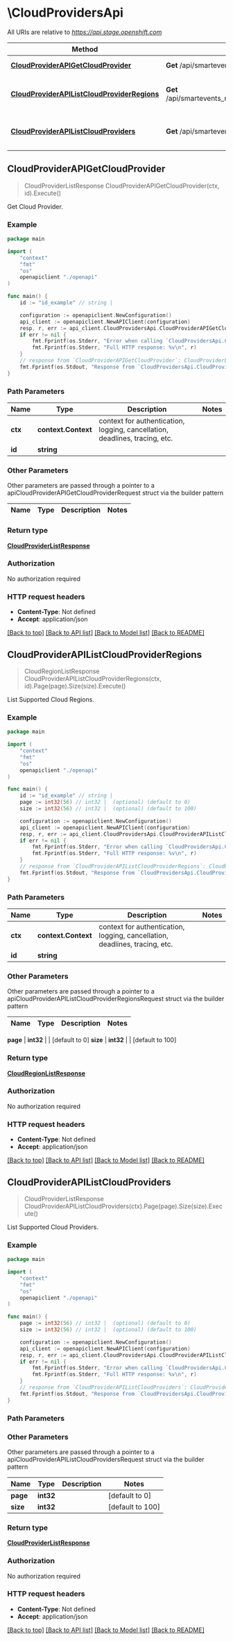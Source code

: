 # \CloudProvidersApi

All URIs are relative to *https://api.stage.openshift.com*

Method | HTTP request | Description
------------- | ------------- | -------------
[**CloudProviderAPIGetCloudProvider**](CloudProvidersApi.md#CloudProviderAPIGetCloudProvider) | **Get** /api/smartevents_mgmt/v2/cloud_providers/{id} | Get Cloud Provider.
[**CloudProviderAPIListCloudProviderRegions**](CloudProvidersApi.md#CloudProviderAPIListCloudProviderRegions) | **Get** /api/smartevents_mgmt/v2/cloud_providers/{id}/regions | List Supported Cloud Regions.
[**CloudProviderAPIListCloudProviders**](CloudProvidersApi.md#CloudProviderAPIListCloudProviders) | **Get** /api/smartevents_mgmt/v2/cloud_providers | List Supported Cloud Providers.



## CloudProviderAPIGetCloudProvider

> CloudProviderListResponse CloudProviderAPIGetCloudProvider(ctx, id).Execute()

Get Cloud Provider.



### Example

```go
package main

import (
    "context"
    "fmt"
    "os"
    openapiclient "./openapi"
)

func main() {
    id := "id_example" // string | 

    configuration := openapiclient.NewConfiguration()
    api_client := openapiclient.NewAPIClient(configuration)
    resp, r, err := api_client.CloudProvidersApi.CloudProviderAPIGetCloudProvider(context.Background(), id).Execute()
    if err != nil {
        fmt.Fprintf(os.Stderr, "Error when calling `CloudProvidersApi.CloudProviderAPIGetCloudProvider``: %v\n", err)
        fmt.Fprintf(os.Stderr, "Full HTTP response: %v\n", r)
    }
    // response from `CloudProviderAPIGetCloudProvider`: CloudProviderListResponse
    fmt.Fprintf(os.Stdout, "Response from `CloudProvidersApi.CloudProviderAPIGetCloudProvider`: %v\n", resp)
}
```

### Path Parameters


Name | Type | Description  | Notes
------------- | ------------- | ------------- | -------------
**ctx** | **context.Context** | context for authentication, logging, cancellation, deadlines, tracing, etc.
**id** | **string** |  | 

### Other Parameters

Other parameters are passed through a pointer to a apiCloudProviderAPIGetCloudProviderRequest struct via the builder pattern


Name | Type | Description  | Notes
------------- | ------------- | ------------- | -------------


### Return type

[**CloudProviderListResponse**](CloudProviderListResponse.md)

### Authorization

No authorization required

### HTTP request headers

- **Content-Type**: Not defined
- **Accept**: application/json

[[Back to top]](#) [[Back to API list]](../README.md#documentation-for-api-endpoints)
[[Back to Model list]](../README.md#documentation-for-models)
[[Back to README]](../README.md)


## CloudProviderAPIListCloudProviderRegions

> CloudRegionListResponse CloudProviderAPIListCloudProviderRegions(ctx, id).Page(page).Size(size).Execute()

List Supported Cloud Regions.



### Example

```go
package main

import (
    "context"
    "fmt"
    "os"
    openapiclient "./openapi"
)

func main() {
    id := "id_example" // string | 
    page := int32(56) // int32 |  (optional) (default to 0)
    size := int32(56) // int32 |  (optional) (default to 100)

    configuration := openapiclient.NewConfiguration()
    api_client := openapiclient.NewAPIClient(configuration)
    resp, r, err := api_client.CloudProvidersApi.CloudProviderAPIListCloudProviderRegions(context.Background(), id).Page(page).Size(size).Execute()
    if err != nil {
        fmt.Fprintf(os.Stderr, "Error when calling `CloudProvidersApi.CloudProviderAPIListCloudProviderRegions``: %v\n", err)
        fmt.Fprintf(os.Stderr, "Full HTTP response: %v\n", r)
    }
    // response from `CloudProviderAPIListCloudProviderRegions`: CloudRegionListResponse
    fmt.Fprintf(os.Stdout, "Response from `CloudProvidersApi.CloudProviderAPIListCloudProviderRegions`: %v\n", resp)
}
```

### Path Parameters


Name | Type | Description  | Notes
------------- | ------------- | ------------- | -------------
**ctx** | **context.Context** | context for authentication, logging, cancellation, deadlines, tracing, etc.
**id** | **string** |  | 

### Other Parameters

Other parameters are passed through a pointer to a apiCloudProviderAPIListCloudProviderRegionsRequest struct via the builder pattern


Name | Type | Description  | Notes
------------- | ------------- | ------------- | -------------

 **page** | **int32** |  | [default to 0]
 **size** | **int32** |  | [default to 100]

### Return type

[**CloudRegionListResponse**](CloudRegionListResponse.md)

### Authorization

No authorization required

### HTTP request headers

- **Content-Type**: Not defined
- **Accept**: application/json

[[Back to top]](#) [[Back to API list]](../README.md#documentation-for-api-endpoints)
[[Back to Model list]](../README.md#documentation-for-models)
[[Back to README]](../README.md)


## CloudProviderAPIListCloudProviders

> CloudProviderListResponse CloudProviderAPIListCloudProviders(ctx).Page(page).Size(size).Execute()

List Supported Cloud Providers.



### Example

```go
package main

import (
    "context"
    "fmt"
    "os"
    openapiclient "./openapi"
)

func main() {
    page := int32(56) // int32 |  (optional) (default to 0)
    size := int32(56) // int32 |  (optional) (default to 100)

    configuration := openapiclient.NewConfiguration()
    api_client := openapiclient.NewAPIClient(configuration)
    resp, r, err := api_client.CloudProvidersApi.CloudProviderAPIListCloudProviders(context.Background()).Page(page).Size(size).Execute()
    if err != nil {
        fmt.Fprintf(os.Stderr, "Error when calling `CloudProvidersApi.CloudProviderAPIListCloudProviders``: %v\n", err)
        fmt.Fprintf(os.Stderr, "Full HTTP response: %v\n", r)
    }
    // response from `CloudProviderAPIListCloudProviders`: CloudProviderListResponse
    fmt.Fprintf(os.Stdout, "Response from `CloudProvidersApi.CloudProviderAPIListCloudProviders`: %v\n", resp)
}
```

### Path Parameters



### Other Parameters

Other parameters are passed through a pointer to a apiCloudProviderAPIListCloudProvidersRequest struct via the builder pattern


Name | Type | Description  | Notes
------------- | ------------- | ------------- | -------------
 **page** | **int32** |  | [default to 0]
 **size** | **int32** |  | [default to 100]

### Return type

[**CloudProviderListResponse**](CloudProviderListResponse.md)

### Authorization

No authorization required

### HTTP request headers

- **Content-Type**: Not defined
- **Accept**: application/json

[[Back to top]](#) [[Back to API list]](../README.md#documentation-for-api-endpoints)
[[Back to Model list]](../README.md#documentation-for-models)
[[Back to README]](../README.md)

